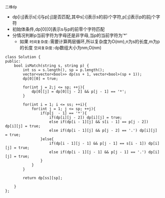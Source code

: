 `二维dp`

- dp[i:j]表示s[:i]与p[:j]是否匹配,其中s[:i]表示s的前i个字符,p[:j]表示p的前j个字符
- 初始体条件,dp[0][0]表示s与p的前零个字符匹配
- 分情况判断p当前字符为字母还是非字母,当p的当前字符为'*'
  - 如果
  `时间复杂度:`需要计算两层循环,所以复杂度为O(nm),n为s的长度,m为p的长度
  `空间复杂度:`dp数组大小为nm,O(nm)
  
```
class Solution {
public:
    bool isMatch(string s, string p) {
        int ss = s.length(), sp = p.length();
        vector<vector<bool>> dp(ss + 1, vector<bool>(sp + 1));
        dp[0][0] = true;

        for(int j = 2;j <= sp; ++j){
            dp[0][j] = dp[0][j - 2] && p[j - 1] == '*';
        }

        for(int i = 1; i <= ss; ++i){
            for(int j = 1; j <= sp; ++j){
                if(p[j  - 1] == '*'){
                    if(dp[i][j - 2]) dp[i][j] = true;
                    else if(dp[i - 1][j] && s[i - 1] == p[j - 2]) dp[i][j] = true;
                    else if(dp[i - 1][j] && p[j - 2] == '.') dp[i][j] = true;
                }else{
                    if(dp[i - 1][j - 1] && p[j - 1] == s[i - 1]) dp[i][j] = true;
                    else if(dp[i - 1][j - 1] && p[j - 1] == '.') dp[i][j] = true;
                }
            }
        }

        return dp[ss][sp];

    }
};
```